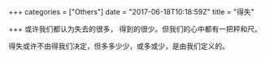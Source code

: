 +++
categories = ["Others"]
date = "2017-06-18T10:18:59Z"
title = "得失"

+++
或许我们都认为失去的很多， 得到的很少。但我们的心中都有一把秤和尺。

得失或许不由得我们决定，但多多少少，或多或少，是由我们定义的。